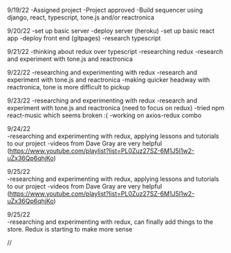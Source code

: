 9/19/22
-Assigned project
-Project approved
  -Build sequencer using django, react, typescript, tone.js and/or reactronica

9/20/22
-set up basic server
-deploy server (heroku)
-set up basic react app
-deploy front end (gitpages)
-research typescript

9/21/22
-thinking about redux over typescript
-researching redux
-research and experiment with tone.js and reactronica

9/22/22
-researching and experimenting with redux
-research and experiment with tone.js and reactronica
-making quicker headway with reactronica, tone is more difficult to pickup

9/23/22
-researching and experimenting with redux
-research and experiment with tone.js and reactronica (need to focus on redux)
-tried npm react-music which seems broken :(
-working on axios-redux combo

9/24/22  
-researching and experimenting with redux, applying lessons and tutorials to our project
-videos from Dave Gray are very helpful (https://www.youtube.com/playlist?list=PL0Zuz27SZ-6M1J5I1w2-uZx36Qp6qhjKo)

9/25/22  
-researching and experimenting with redux, applying lessons and tutorials to our project
-videos from Dave Gray are very helpful (https://www.youtube.com/playlist?list=PL0Zuz27SZ-6M1J5I1w2-uZx36Qp6qhjKo)

9/25/22  
-researching and experimenting with redux, can finally add things to the store.  Redux is starting to make more sense















//
